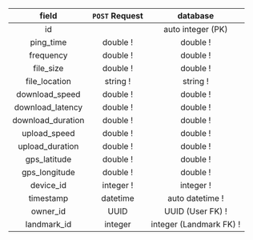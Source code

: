 field | `POST` Request | database |
:-:| :-: | :-:|
id |  | auto integer (PK)
ping_time | double ! | double !
frequency | double ! | double !
file_size | double !  | double !
file_location | string !| string !
download_speed | double ! | double !
download_latency | double ! | double !
download_duration | double ! | double !
upload_speed | double ! | double !
upload_duration | double ! | double !
gps_latitude | double ! | double !
gps_longitude | double ! | double !
device_id | integer ! | integer !
timestamp | datetime | auto datetime !
owner_id | UUID | UUID (User FK) !
landmark_id | integer  | integer (Landmark FK) !
